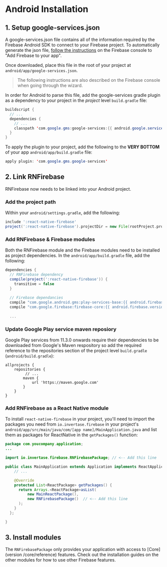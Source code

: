 # Android Installation

## 1. Setup google-services.json

A google-services.json file contains all of the information required by the Firebase Android SDK to connect to your Firebase project. To automatically generate the json file, [follow the instructions](https://firebase.google.com/docs/android/setup#add_firebase_to_your_app) on the Firebase console to "Add Firebase to your app".

Once downloaded, place this file in the root of your project at `android/app/google-services.json`.

> The following instructions are also described on the Firebase console when going through the wizard.

In order for Android to parse this file, add the google-services gradle plugin as a dependency to your project in the *project* level `build.gradle` file:

```java
buildscript {
  // ...
  dependencies {
    // ...
    classpath 'com.google.gms:google-services:{{ android.google.services }}'
  }
}
```

To apply the plugin to your project, add the following to the **VERY BOTTOM** of your app `android/app/build.gradle` file:

```java
apply plugin: 'com.google.gms.google-services'
```

## 2. Link RNFirebase

RNFirebase now needs to be linked into your Android project.

### Add the project path

Within your `android/settings.gradle`, add the following:

```groovy
include ':react-native-firebase'
project(':react-native-firebase').projectDir = new File(rootProject.projectDir, '../node_modules/react-native-firebase/android')
```

### Add RNFirebase & Firebase modules

Both the RNFirebase module and the Firebase modules need to be installed as project dependencies. In the `android/app/build.gradle` file, add the following:

```groovy
dependencies {
  // RNFirebase dependency
  compile(project(':react-native-firebase')) {
    transitive = false
  }
  
  // Firebase dependancies
  compile "com.google.android.gms:play-services-base:{{ android.firebase.version }}"
  compile "com.google.firebase:firebase-core:{{ android.firebase.version }}"
  
  ...
```

### Update Google Play service maven reposiory

Google Play services from 11.3.0 onwards require their dependencies to be downloaded from Google's Maven respository so add the required reference to the repositories section of the project level `build.gradle` (`android/build.gradle`):

```
allprojects {
    repositories {
         // ...
        maven {
            url 'https://maven.google.com'
        }
    }
}
```

### Add RNFirebase as a React Native module

To install `react-native-firebase` in your project, you'll need to import the packages you need from `io.invertase.firebase` in your project's `android/app/src/main/java/com/[app name]/MainApplication.java` and list them as packages for ReactNative in the `getPackages()` function:

```java
package com.youcompany.application;
...

import io.invertase.firebase.RNFirebasePackage; // <-- Add this line

public class MainApplication extends Application implements ReactApplication {
    // ...

    @Override
    protected List<ReactPackage> getPackages() {
      return Arrays.<ReactPackage>asList(
          new MainReactPackage(),
          new RNFirebasePackage()  // <-- Add this line
      );
    }
  };

}
```

## 3. Install modules

The `RNFirebasePackage` only provides your application with access to [Core](version /core/reference) features. Check out the installation guides on the other modules for how to use other Firebase features.
